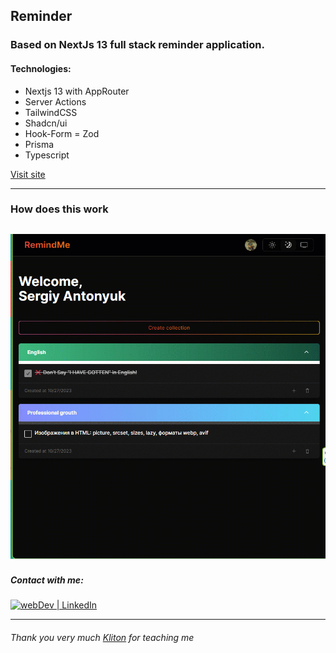 ## Reminder 

### Based on NextJs 13 full stack reminder application. 


#### Technologies: 

- Nextjs 13 with AppRouter 
- Server Actions
- TailwindCSS 
- Shadcn/ui 
- Hook-Form
= Zod
- Prisma
- Typescript

[Visit site](https://next13-reminder.vercel.app)

----------------------

### How does this work

![](/app/demo.gif)
---

##### Contact with me:  
[<img alt="webDev | LinkedIn" src="https://img.shields.io/badge/linkedin-0077B5.svg?&style=for-the-badge&logo=linkedin&logoColor=white" />][linkedin]

[linkedin]: https://www.linkedin.com/in/sergiy-antonyuk/

---

###### Thank you very much [Kliton](https://www.youtube.com/@codewithkliton) for teaching me 
